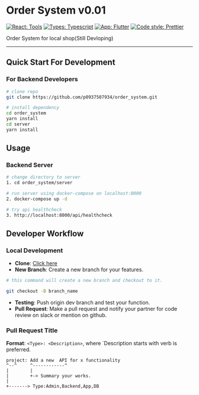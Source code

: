 # Order System v0.01

[![React: Tools](https://img.shields.io/badge/Admin-React-blue)](https://reactjs.org/)
[![Types: Typescript](https://img.shields.io/badge/Types-Typescript-blue?style=flat&logo=typescript)](https://www.typescriptlang.org/)
[![App: Flutter](https://img.shields.io/badge/App-Flutter-blue.svg?style=flat&logo=flutter)](https://flutter.dev/)
[![Code style: Prettier](https://img.shields.io/badge/Code_style-Prettier-ff69b4.svg?style=flat&logo=prettier)](https://prettier.io/)


Order System for local shop(Still Devloping)

---

## Quick Start For Development


### For Backend Developers


```sh
# clone repo
git clone https://github.com/p0937507934/order_system.git

# install dependency
cd order_system
yarn install 
cd server
yarn install
```

## Usage

### Backend Server

```sh
# change directory to server
1. cd order_system/server

# run server using docker-compose on localhost:8000
2. docker-compose up -d

# try api healthcheck
3. http://localhost:8000/api/healthcheck
```


## Developer Workflow

### Local Development

- **Clone**: [Click here](#Quick-Start-for-Development)
- **New Branch**: Create a new branch for your features.
```sh
# this command will create a new branch and checkout to it.

git checkout -B branch_name
```
- **Testing**: Push origin dev branch and test your function.
- **Pull Request**: Make a pull request and notify your partner for code review on slack or mention on github. 



### Pull Request Title

**Format**: `<Type>: <Description>`, where `Description starts with verb is preferred.

```
project: Add a new  API for x functionality
^--^     ^------------^
|        |
|        +-> Summary your works.
|
+-------> Type:Admin,Backend,App,DB
```




